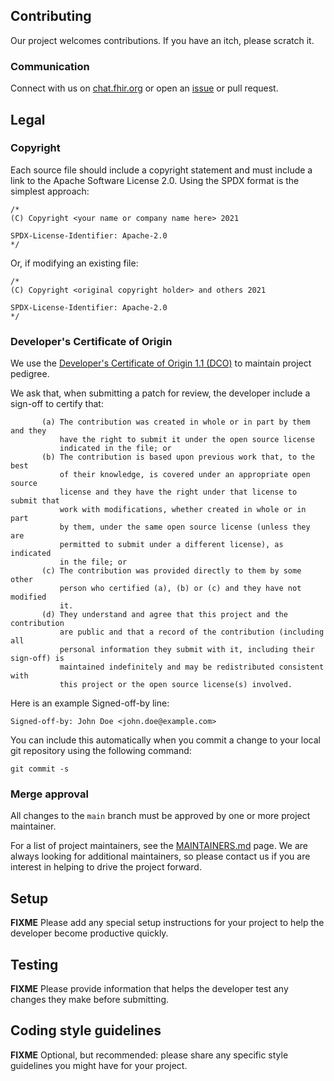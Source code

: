## Contributing
Our project welcomes contributions. If you have an itch, please scratch it.

### Communication
Connect with us on [chat.fhir.org](https://chat.fhir.org/#narrow/stream/179170-smart/topic/Keycloak.20for.20SMART.20authz)
or open an [issue](https://github.com/Alvearie/keycloak-extensions-for-fhir/issues) or pull request.

## Legal

### Copyright
Each source file should include a copyright statement and must include a link to the Apache
Software License 2.0. Using the SPDX format is the simplest approach:

```
/*
(C) Copyright <your name or company name here> 2021

SPDX-License-Identifier: Apache-2.0
*/
```

Or, if modifying an existing file:
```
/*
(C) Copyright <original copyright holder> and others 2021

SPDX-License-Identifier: Apache-2.0
*/
```

### Developer's Certificate of Origin
We use the [Developer's Certificate of Origin 1.1 (DCO)](https://github.com/hyperledger/fabric/blob/master/docs/source/DCO1.1.txt)
to maintain project pedigree.

We ask that, when submitting a patch for review, the developer include a sign-off to certify that:
```
       (a) The contribution was created in whole or in part by them and they
           have the right to submit it under the open source license
           indicated in the file; or
       (b) The contribution is based upon previous work that, to the best
           of their knowledge, is covered under an appropriate open source
           license and they have the right under that license to submit that
           work with modifications, whether created in whole or in part
           by them, under the same open source license (unless they are
           permitted to submit under a different license), as indicated
           in the file; or
       (c) The contribution was provided directly to them by some other
           person who certified (a), (b) or (c) and they have not modified
           it.
       (d) They understand and agree that this project and the contribution
           are public and that a record of the contribution (including all
           personal information they submit with it, including their sign-off) is
           maintained indefinitely and may be redistributed consistent with
           this project or the open source license(s) involved.
```

Here is an example Signed-off-by line:

```
Signed-off-by: John Doe <john.doe@example.com>
```

You can include this automatically when you commit a change to your
local git repository using the following command:

```
git commit -s
```

### Merge approval
All changes to the `main` branch must be approved by one or more project maintainer.

For a list of project maintainers, see the [MAINTAINERS.md](MAINTAINERS.md) page.
We are always looking for additional maintainers, so please contact us if you are interest in helping to drive the project forward.

## Setup
**FIXME** Please add any special setup instructions for your project to help the developer
become productive quickly.

## Testing
**FIXME** Please provide information that helps the developer test any changes they make
before submitting.

## Coding style guidelines
**FIXME** Optional, but recommended: please share any specific style guidelines you might
have for your project.
